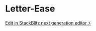 # Letter-Ease

[Edit in StackBlitz next generation editor ⚡️](https://stackblitz.com/~/github.com/elduderinolab/Letter-Ease)